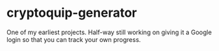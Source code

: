 # cryptoquip-generator

One of my earliest projects. Half-way still working on giving it a Google login so that you can track your own progress.
